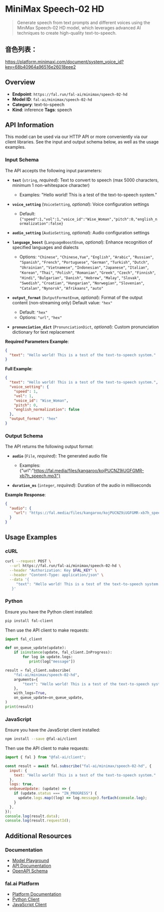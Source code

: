 # MiniMax Speech-02 HD

> Generate speech from text prompts and different voices using the MiniMax Speech-02 HD model, which leverages advanced AI techniques to create high-quality text-to-speech.

## 音色列表：

https://platform.minimaxi.com/document/system_voice_id?key=68b40964a96516e26018eee2

## Overview

- **Endpoint**: `https://fal.run/fal-ai/minimax/speech-02-hd`
- **Model ID**: `fal-ai/minimax/speech-02-hd`
- **Category**: text-to-speech
- **Kind**: inference
**Tags**: speech



## API Information

This model can be used via our HTTP API or more conveniently via our client libraries.
See the input and output schema below, as well as the usage examples.


### Input Schema

The API accepts the following input parameters:


- **`text`** (`string`, _required_):
  Text to convert to speech (max 5000 characters, minimum 1 non-whitespace character)
  - Examples: "Hello world! This is a test of the text-to-speech system."

- **`voice_setting`** (`VoiceSetting`, _optional_):
  Voice configuration settings
  - Default: `{"speed":1,"vol":1,"voice_id":"Wise_Woman","pitch":0,"english_normalization":false}`

- **`audio_setting`** (`AudioSetting`, _optional_):
  Audio configuration settings

- **`language_boost`** (`LanguageBoostEnum`, _optional_):
  Enhance recognition of specified languages and dialects
  - Options: `"Chinese"`, `"Chinese,Yue"`, `"English"`, `"Arabic"`, `"Russian"`, `"Spanish"`, `"French"`, `"Portuguese"`, `"German"`, `"Turkish"`, `"Dutch"`, `"Ukrainian"`, `"Vietnamese"`, `"Indonesian"`, `"Japanese"`, `"Italian"`, `"Korean"`, `"Thai"`, `"Polish"`, `"Romanian"`, `"Greek"`, `"Czech"`, `"Finnish"`, `"Hindi"`, `"Bulgarian"`, `"Danish"`, `"Hebrew"`, `"Malay"`, `"Slovak"`, `"Swedish"`, `"Croatian"`, `"Hungarian"`, `"Norwegian"`, `"Slovenian"`, `"Catalan"`, `"Nynorsk"`, `"Afrikaans"`, `"auto"`

- **`output_format`** (`OutputFormatEnum`, _optional_):
  Format of the output content (non-streaming only) Default value: `"hex"`
  - Default: `"hex"`
  - Options: `"url"`, `"hex"`

- **`pronunciation_dict`** (`PronunciationDict`, _optional_):
  Custom pronunciation dictionary for text replacement



**Required Parameters Example**:

```json
{
  "text": "Hello world! This is a test of the text-to-speech system."
}
```

**Full Example**:

```json
{
  "text": "Hello world! This is a test of the text-to-speech system.",
  "voice_setting": {
    "speed": 1,
    "vol": 1,
    "voice_id": "Wise_Woman",
    "pitch": 0,
    "english_normalization": false
  },
  "output_format": "hex"
}
```


### Output Schema

The API returns the following output format:

- **`audio`** (`File`, _required_):
  The generated audio file
  - Examples: {"url":"https://fal.media/files/kangaroo/kojPUCNZ9iUGFGMR-xb7h_speech.mp3"}

- **`duration_ms`** (`integer`, _required_):
  Duration of the audio in milliseconds



**Example Response**:

```json
{
  "audio": {
    "url": "https://fal.media/files/kangaroo/kojPUCNZ9iUGFGMR-xb7h_speech.mp3"
  }
}
```


## Usage Examples

### cURL

```bash
curl --request POST \
  --url https://fal.run/fal-ai/minimax/speech-02-hd \
  --header "Authorization: Key $FAL_KEY" \
  --header "Content-Type: application/json" \
  --data '{
     "text": "Hello world! This is a test of the text-to-speech system."
   }'
```

### Python

Ensure you have the Python client installed:

```bash
pip install fal-client
```

Then use the API client to make requests:

```python
import fal_client

def on_queue_update(update):
    if isinstance(update, fal_client.InProgress):
        for log in update.logs:
           print(log["message"])

result = fal_client.subscribe(
    "fal-ai/minimax/speech-02-hd",
    arguments={
        "text": "Hello world! This is a test of the text-to-speech system."
    },
    with_logs=True,
    on_queue_update=on_queue_update,
)
print(result)
```

### JavaScript

Ensure you have the JavaScript client installed:

```bash
npm install --save @fal-ai/client
```

Then use the API client to make requests:

```javascript
import { fal } from "@fal-ai/client";

const result = await fal.subscribe("fal-ai/minimax/speech-02-hd", {
  input: {
    text: "Hello world! This is a test of the text-to-speech system."
  },
  logs: true,
  onQueueUpdate: (update) => {
    if (update.status === "IN_PROGRESS") {
      update.logs.map((log) => log.message).forEach(console.log);
    }
  },
});
console.log(result.data);
console.log(result.requestId);
```


## Additional Resources

### Documentation

- [Model Playground](https://fal.ai/models/fal-ai/minimax/speech-02-hd)
- [API Documentation](https://fal.ai/models/fal-ai/minimax/speech-02-hd/api)
- [OpenAPI Schema](https://fal.ai/api/openapi/queue/openapi.json?endpoint_id=fal-ai/minimax/speech-02-hd)

### fal.ai Platform

- [Platform Documentation](https://docs.fal.ai)
- [Python Client](https://docs.fal.ai/clients/python)
- [JavaScript Client](https://docs.fal.ai/clients/javascript)